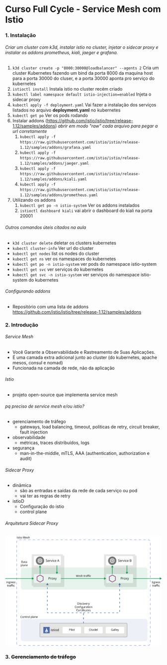 # Curso Full Cycle - Service Mesh com Istio 

### 1. Instalação 

###### Criar um cluster com k3d, instalar istio no cluster, injetar o sidecar proxy e instalar os addons *prometheus, kiali, jaeger e grafana*.
1. `k3d cluster create -p "8000:30000@loadbalancer" --agents 2`
   Cria um cluster Kubernetes fazendo um bind da porta 8000 da maquina host para a porta 30000 do cluser, e a porta 30000 aponta pro serviço do kubernetes
2. `istioctl install`
Instala istio no cluster recém criado
3. `kubectl label namespace default istio-injection=enabled`
Injeta o sidecar proxy
4. `kubectl apply -f deployment.yaml`
Vai fazer a instalação dos serviços listados no arquivo **deployment.yaml** no kubernetes 
5. `kubectl get po`
Ver os pods rodando
6. Instalar addons (https://github.com/istio/istio/tree/release-1.12/samples/addons) *abrir em modo "raw" cada arquivo para pegar a url corretamente*
   1. `kubectl apply -f https://raw.githubusercontent.com/istio/istio/release-1.12/samples/addons/grafana.yaml`
   2. `kubectl apply -f https://raw.githubusercontent.com/istio/istio/release-1.12/samples/addons/jaeger.yaml`
   3. `kubectl apply -f https://raw.githubusercontent.com/istio/istio/release-1.12/samples/addons/kiali.yaml`
   4. `kubectl apply -f https://raw.githubusercontent.com/istio/istio/release-1.12/samples/addons/prometheus.yaml`
7. Utilizando os addons
   1. `kubectl get po -n istio-system` Ver os addons instalados
   2. `istioctl dashboard kiali` vai abrir o dashboard do kiali na porta 20001

###### Outros comandos úteis citados na aula
* `k3d cluster delete` deletar os clusters kubernetes
* `kubectl cluster-info` Ver url do cluster 
* `kubectl get nodes` list os nodes do cluster 
* `kubectl get ns` ver os namespaces do kubernetes
* `kubectl get po -n istio-system` ver pods do namespace istio-system
* `kubectl get svc` ver serviços do kubernetes
* `kubectl get svc -n istio-system`  ver serviços do namespace istio-system do kubernetes

###### Configurando addons
* Repositório com uma lista de addons
https://github.com/istio/istio/tree/release-1.12/samples/addons

### 2. Introdução
###### Service Mesh 
- Você Garante a Observabilidade e Rastreamento de Suas Aplicações.
- É uma camada extra adicional junto ao cluster (do kubernetes, apache mesos, consul e nomad)
- Funcionada na camada de rede, não da aplicação
###### Istio
- projeto open-source que implementa service mesh
###### pq preciso de service mesh e/ou istio?
- gerenciamento de tráfego
  - gateways, load balancing, timeout, politicas de retry, circuit breaker, fault injection
- observabilidade
  - métricas, traces distribuídos, logs
- segurança
  - man-in-the-middle, mTLS, AAA (authentication, authorization e audit)
###### Sidecar Proxy
- dinâmica
	- são as entradas e saídas da rede de cada serviço ou pod
	- vai ter as regras de retry
- istioD
	- Configuração do istio
	- control plane
###### Arquitetura Sidecar Proxy
<img src="readme_imgs/arch.svg" alt="drawing" width="700"/>

### 3. ~~Gerenciamento de tráfego~~